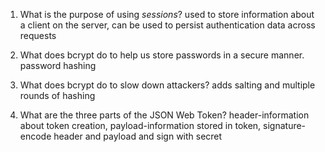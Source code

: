 <!-- Answers to the Short Answer Essay Questions go here -->

1. What is the purpose of using _sessions_?
used to store information about a client on the server, can be used to persist authentication data across requests

2. What does bcrypt do to help us store passwords in a secure manner.
password hashing

3. What does bcrypt do to slow down attackers?
adds salting and multiple rounds of hashing

4. What are the three parts of the JSON Web Token?
header-information about token creation, payload-information stored in token, signature-encode header and payload and sign with secret
